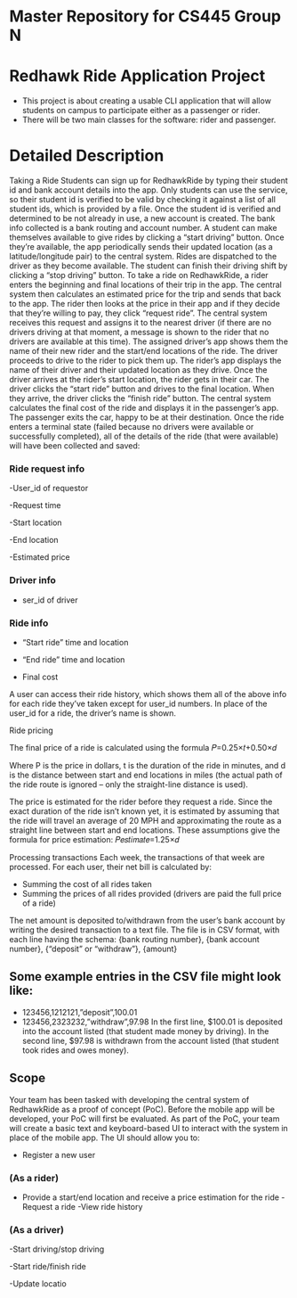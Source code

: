# Master Repository for CS445 Group N
# Redhawk Ride Application Project
 - This project is about creating a usable CLI application
that will allow students on campus to participate either
as a passenger or rider.
 - There will be two main classes for the software: rider and
passenger.

# Detailed Description
Taking a Ride
Students can sign up for RedhawkRide by typing their student id and bank account details into the app. 
Only students can use the service, so their student id is verified to be valid by checking it against a list of all student ids, which is provided by a file. 
Once the student id is verified and determined to be not already in use, a new account is created. The bank info collected is a bank routing and account number.
A student can make themselves available to give rides by clicking a “start driving” button. Once they’re available, the app periodically sends their updated location (as a latitude/longitude pair) to the central system.
Rides are dispatched to the driver as they become available. 
The student can finish their driving shift by clicking a “stop driving” button.
To take a ride on RedhawkRide, a rider enters the beginning and final locations of their trip in the app.
The central system then calculates an estimated price for the trip and sends that back to the app. 
The rider then looks at the price in their app and if they decide that they’re willing to pay, they click “request ride”. 
The central system receives this request and assigns it to the nearest driver (if there are no drivers driving at that moment,
a message is shown to the rider that no drivers are available at this time). 
The assigned driver’s app shows them the name of their new rider and the start/end locations of the ride. 
The driver proceeds to drive to the rider to pick them up. The rider’s app displays the name of their
driver and their updated location as they drive. Once the driver arrives at the rider’s start location, the rider gets in their car. 
The driver clicks the “start ride” button and drives to the final location. When they arrive, the driver clicks the “finish ride” button.
The central system calculates the final cost of the ride and displays it in the passenger’s app. The passenger exits the car, happy to be at their destination.
Once the ride enters a terminal state (failed because no drivers were available or successfully completed), 
all of the details of the ride (that were available) will have been collected and saved:

### Ride request info

-User_id of requestor

-Request time

-Start location

-End location

-Estimated price

### Driver info

- ser_id of driver

### Ride info

- “Start ride” time and location

- “End ride” time and location

- Final cost

A user can access their ride history, which shows them all of the above info for each ride they’ve taken except for user_id numbers. 
In place of the user_id for a ride, the driver’s name is shown.

Ride pricing

The final price of a ride is calculated using the formula 𝑃=0.25×𝑡+0.50×𝑑

Where P is the price in dollars, t is the duration of the ride in minutes,
and d is the distance between start and end locations in miles (the actual path of the ride route is ignored – only the straight-line distance is used).

The price is estimated for the rider before they request a ride. 
Since the exact duration of the ride isn’t known yet, 
it is estimated by assuming that the ride will travel an average of 20 MPH and approximating the route as a straight line between start and end locations. 
These assumptions give the formula for price estimation: 𝑃𝑒𝑠𝑡𝑖𝑚𝑎𝑡𝑒=1.25×𝑑

Processing transactions
Each week, the transactions of that week are processed. For each user, their net bill is calculated by:
- Summing the cost of all rides taken
- Summing the prices of all rides provided (drivers are paid the full price of a ride)

The net amount is deposited to/withdrawn from the user’s bank account by writing the desired transaction to a text file. 
The file is in CSV format, with each line having the schema:
{bank routing number}, {bank account number}, {“deposit” or “withdraw”}, {amount}
## Some example entries in the CSV file might look like:
 - 123456,1212121,”deposit”,100.01
 - 123456,2323232,”withdraw”,97.98
In the first line, $100.01 is deposited into the account listed (that student made money by driving). 
In the second line, $97.98 is withdrawn from the account listed (that student took rides and owes money).

## Scope
Your team has been tasked with developing the central system of RedhawkRide as a proof of concept (PoC). 
Before the mobile app will be developed, your PoC will first be evaluated. 
As part of the PoC, your team will create a basic text and keyboard-based UI to interact with the system in place of the mobile app. The UI should allow you to:
- Register a new user

### (As a rider)
- Provide a start/end location and receive a price estimation for the ride
-Request a ride
-View ride history

### (As a driver)
-Start driving/stop driving

-Start ride/finish ride

-Update locatio
